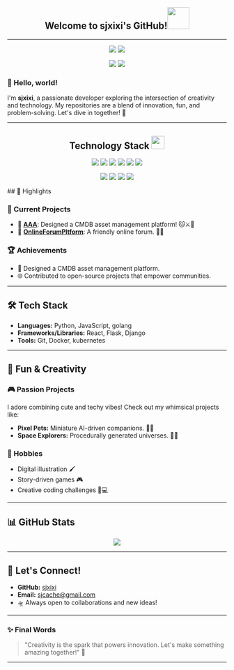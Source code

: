<h2 align="center">Welcome to sjxixi's GitHub!<img src="https://media.giphy.com/media/mGcNjsfWAjY5AEZNw6/giphy.gif" width="50"></h2>

---
<p align = "center">
  <img src = "https://github-readme-stats.vercel.app/api?username=sjxixi&show_icons=true&theme=tokyonight&line_height=27">
  <img src = "https://github-readme-stats.vercel.app/api/top-langs/?username=sjxixi&theme=radicalt">
</p>
<p align="center">
  <img src="https://github-readme-stats.vercel.app/api?username=sjxixi&show_icons=true&theme=tokyonight&line_height=27&height=200">
  <img src="https://github-readme-stats.vercel.app/api/top-langs/?username=sjxixi&theme=radicalt&height=200">
</p>

### 👋 Hello, world!
I'm **sjxixi**, a passionate developer exploring the intersection of creativity and technology. My repositories are a blend of innovation, fun, and problem-solving. Let's dive in together! 🚀

---
<p align="center">
<h2 align="center">Technology Stack <img src="https://media.giphy.com/media/WUlplcMpOCEmTGBtBW/giphy.gif" width="30"></h2>
<p align="center">
<img src="https://img.shields.io/badge/-JavaScript-black?style=flat-square&logo=javascript"/>
<img src="https://img.shields.io/badge/-Nodejs-black?style=flat-square&logo=Node.js"/>
<img src="https://img.shields.io/badge/-MongoDB-black?style=flat-square&logo=mongodb"/>
<img src="https://img.shields.io/badge/-MySQL-black?style=flat-square&logo=mysql"/>
<img src="https://img.shields.io/badge/-Git-black?style=flat-square&logo=git"/>
<img src="https://img.shields.io/badge/-GitHub-black?style=flat-square&logo=github"/>
</p>

<p align="center">
<img src="https://img.shields.io/badge/-java-E34A86?style=flat-square&logo=java"/>
<img src="https://img.shields.io/badge/-C++-00599C?style=flat-square&logo=c"/>
<img src="https://img.shields.io/badge/-HTML5-E34F26?style=flat-square&logo=html5&logoColor=white"/>
<img src="https://img.shields.io/badge/-Bootstrap-563D7C?style=flat-square&logo=bootstrap"/>
</p>
## 🌟 Highlights

### 🔭 Current Projects
- 🐾 [**AAA**](https://github.com/sjxixi/AAA): Designed a CMDB asset management platform! 🐱⚔️🐶
- 🤖 [**OnlineForumPltform**](https://github.com/sjxixi/OnlineForumPltform): A friendly online forum. 💬✨

### 🏆 Achievements
- 🌈 Designed a CMDB asset management platform.
- 🌐 Contributed to open-source projects that empower communities.

---

## 🛠️ Tech Stack

- **Languages:** Python, JavaScript, golang
- **Frameworks/Libraries:** React, Flask, Django
- **Tools:** Git, Docker, kubernetes

---

## 💖 Fun & Creativity

### 🎮 Passion Projects
I adore combining cute and techy vibes! Check out my whimsical projects like:
- **Pixel Pets:** Miniature AI-driven companions. 🐾🤖
- **Space Explorers:** Procedurally generated universes. 🌌✨

### 🌟 Hobbies
- Digital illustration 🖌️
- Story-driven games 🎮
- Creative coding challenges 🎨💻

---

## 📊 GitHub Stats

<p align = "center">
  <img src = "https://github-readme-streak-stats.herokuapp.com?user=sjxixi&theme=microsoft-dark">
</p>

---

## 🌌 Let's Connect!
- **GitHub:** [sjxixi](https://github.com/sjxixi)
- **Email:** sjcache@gmail.com
- 🛸 Always open to collaborations and new ideas!

---

### ✨ Final Words
> "Creativity is the spark that powers innovation. Let's make something amazing together!" 🌟

---

